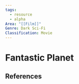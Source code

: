 ```yaml
---
tags:
  - resource
  - alpha
Area: "[[Film]]"
Genre: Dark Sci-Fi
Classification: Movie
---
```

# Fantastic Planet



## References
